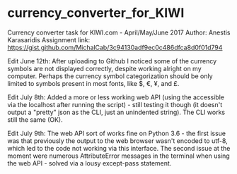# currency_converter_for_KIWI
Currency converter task for KIWI.com - April/May/June 2017
Author: Anestis Karasaridis
Assignment link: https://gist.github.com/MichalCab/3c94130adf9ec0c486dfca8d0f01d794


Edit June 12th: After uploading to Github I noticed some of the currency symbols are not displayed correctly, despite working alright on my computer. Perhaps the currency symbol categorization should be only limited to symbols present in most fonts, like $, €, ¥, and £.

Edit July 8th: Added a more or less working web API (using the accessible via the localhost after running the script) - still testing it though (it doesn't output a "pretty" json as the CLI, just an unindented string). The CLI works still the same (OK).

Edit July 9th: The web API sort of works fine on Python 3.6 - the first issue was that previously the output to the web browser wasn't encoded to utf-8, which led to the code not working via this interface. The second issue at the moment were numerous AttributeError messages in the terminal when using the web API - solved via a lousy except-pass statement.
